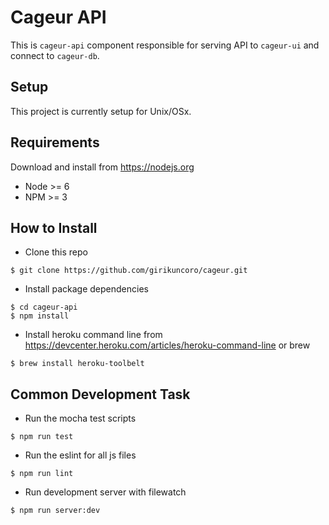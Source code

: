 # Cageur API
This is `cageur-api` component responsible for serving API to `cageur-ui` and connect to `cageur-db`.

## Setup
This project is currently setup for Unix/OSx.

## Requirements
Download and install from https://nodejs.org
- Node >= 6
- NPM >= 3

## How to Install
- Clone this repo
```
$ git clone https://github.com/girikuncoro/cageur.git
```
- Install package dependencies
```
$ cd cageur-api
$ npm install
```
- Install heroku command line from https://devcenter.heroku.com/articles/heroku-command-line or brew
```
$ brew install heroku-toolbelt
```

## Common Development Task
- Run the mocha test scripts
```
$ npm run test
```
- Run the eslint for all js files
```
$ npm run lint
```
- Run development server with filewatch
```
$ npm run server:dev
```
